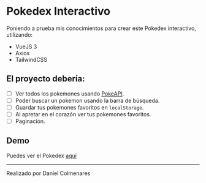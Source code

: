 # Pokedex Interactivo

Poniendo a prueba mis conocimientos para crear este Pokedex interactivo, utilizando:

- VueJS 3
- Axios
- TailwindCSS

## El proyecto debería:

- [ ] Ver todos los pokemones usando [PokeAPI](https://pokeapi.co/).
- [ ] Poder buscar un pokemon usando la barra de búsqueda.
- [ ] Guardar tus pokemones favoritos en `localStorage`.
- [ ] Al apretar en el corazón ver tus pokemones favoritos.
- [ ] Paginación.

## Demo

Puedes ver el Pokedex [aquí]()

---

Realizado por Daniel Colmenares
